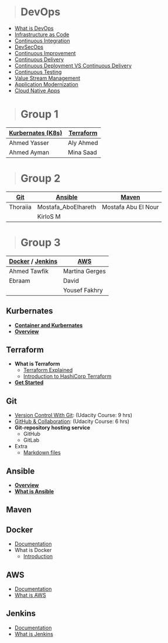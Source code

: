 > # **DevOps**

* [What is DevOps](https://www.youtube.com/watch?v=UbtB4sMaaNM&list=PLOspHqNVtKAAm1dmyiR9WMmw1UBoOwZVj)
* [Infrastructure as Code](https://www.youtube.com/watch?v=zWw2wuiKd5o&list=PLOspHqNVtKAAm1dmyiR9WMmw1UBoOwZVj&index=2)
* [Continuous Integration](https://www.youtube.com/watch?v=1er2cjUq1UI&list=PLOspHqNVtKAAm1dmyiR9WMmw1UBoOwZVj&index=3)
* [DevSecOps](https://www.youtube.com/watch?v=J73MELGF6u0&list=PLOspHqNVtKAAm1dmyiR9WMmw1UBoOwZVj&index=4)
* [Continuous Improvement](https://www.youtube.com/watch?v=iITmoI0s1DQ&list=PLOspHqNVtKAAm1dmyiR9WMmw1UBoOwZVj&index=5)
* [Continuous Delivery](https://www.youtube.com/watch?v=2TTU5BB-k9U&list=PLOspHqNVtKAAm1dmyiR9WMmw1UBoOwZVj&index=6)
* [Continuous Deployment VS Continuous Delivery](https://www.youtube.com/watch?v=LNLKZ4Rvk8w&list=PLOspHqNVtKAAm1dmyiR9WMmw1UBoOwZVj&index=7)
* [Continuous Testing](https://www.youtube.com/watch?v=RYQbmjLgubM&list=PLOspHqNVtKAAm1dmyiR9WMmw1UBoOwZVj&index=9)
* [Value Stream Management](https://www.youtube.com/watch?v=Yto8nUeki-s&list=PLOspHqNVtKAAm1dmyiR9WMmw1UBoOwZVj&index=10)
* [Application Modernization](https://www.youtube.com/watch?v=RJ3UQSxwGFY&list=PLOspHqNVtKAAm1dmyiR9WMmw1UBoOwZVj&index=11)
* [Cloud Native Apps](https://www.youtube.com/watch?v=9Ik96SBaIvs&list=PL7bmigfV0EqQ_rPUq3TrJfa0MZ-bfUenn&index=2)

> # Group 1

| [Kurbernates (K8s)](https://github.com/MinaSaad47/OSC_Mod_DevOps#Kurbernates) | [Terraform](https://github.com/MinaSaad47/OSC_Mod_DevOps#Terraform) |
| ----------------- | --------- |
| Ahmed Yasser | Aly Ahmed |
| Ahmed Ayman | Mina Saad |

> # Group 2

| [Git](https://github.com/MinaSaad47/OSC_Mod_DevOps#git-) | [Ansible](https://github.com/MinaSaad47/OSC_Mod_DevOps#ansible) | [Maven](https://github.com/MinaSaad47/OSC_Mod_DevOps#maven) |
| --- | ------- | ----- |
| Thoraiia | Mostafa\_AboElhareth | Mostafa Abu El Nour |
|  | KirloS M |  |

> # Group 3

| [Docker](https://github.com/MinaSaad47/OSC_Mod_DevOps#Docker) / [Jenkins](https://github.com/MinaSaad47/OSC_Mod_DevOps#Jenkins) | [AWS](https://github.com/MinaSaad47/OSC_Mod_DevOps#AWS) |
| ---------------- | --- |
| Ahmed Tawfik | Martina Gerges |
| Ebraam | David |
|  | Yousef Fakhry |

## **Kurbernates**

* [**Container and Kurbernates**](https://www.youtube.com/watch?v=gFozhTXOx18&list=PL7bmigfV0EqQ_rPUq3TrJfa0MZ-bfUenn&index=1)
* [**Overview**](https://www.youtube.com/watch?v=PH-2FfFD2PU)

## **Terraform**

* **What is Terraform**
    * [Terraform Explained](https://www.youtube.com/watch?v=HmxkYNv1ksg&list=PLOspHqNVtKAAm1dmyiR9WMmw1UBoOwZVj&index=18)
    * [Introduction to HashiCorp Terraform](https://www.youtube.com/watch?v=h970ZBgKINg)
* [**Get Started**](https://learn.hashicorp.com/terraform)

## **Git**

* [Version Control With Git](https://bit.ly/3cie9Si): (Udacity Course: 9 hrs)
* [GitHub & Collaboration](https://bit.ly/3ev0usx): (Udacity Course: 6 hrs)
* **Git-repository hosting service**
    * GitHub
    * GitLab
* Extra
    * [Markdown files](https://www.youtube.com/watch?v=HUBNt18RFbo)

## **Ansible**

* [**Overview**](https://www.ansible.com/resources/get-started)
* [**What is Ansible**](https://www.youtube.com/watch?v=St__HLMZ8qQ)

## **Maven**

## **Docker**

* [Documentation](https://docs.docker.com/)
* What is Docker
    * [Introduction](https://youtu.be/wi-MGFhrad0)

## **AWS**

* [Documentation](https://docs.aws.amazon.com/index.html?nc2=h_ql_doc_do)
* [What is AWS](https://youtu.be/EUFOW6a-_24)

## **Jenkins**

* [Documentation](https://jenkins.io/doc/)
* [What is Jenkins](https://youtu.be/yz3tyeA3Fe0)
